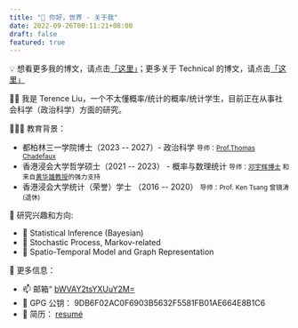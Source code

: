 ```yaml
---
title: "👋 你好，世界 - 关于我"
date: 2022-09-26T00:11:21+08:00
draft: false
featured: true
---
```


💡  想看更多我的博文，请点击[「这里」](/zh/post/)；更多关于 Technical 的博文，请点击[「这里」](/projects)

<!--more-->


👨‍💻  我是 Terence Liu，一个不太懂概率/统计的概率/统计学生，目前正在从事社会科学（政治科学）方面的研究。

👨🏿‍🏫 教育背景：
* 都柏林三一学院博士（2023 -- 2027）- 政治科学 <small>导师：[Prof.Thomas Chadefaux](https://chadefaux.github.io/)</small>
* 香港浸会大学哲学硕士（2021 -- 2023） - 概率与数理统计 <small>导师：[邓宇辉博士](https://staff.uic.edu.cn/ivandeng/en) 和来自[黄华雄教授](https://staff.uic.edu.cn/hhuang/en)的强力支持</small>
* 香港浸会大学统计（荣誉）学士 （2016 -- 2020） <small>导师：Prof. Ken Tsang 曾镜涛 (退休)</small>


🔭 研究兴趣和方向:
* 🚩 Statistical Inference (Bayesian)
* 🚩 Stochastic Process, Markov-related
* 🚩 Spatio-Temporal Model and Graph Representation

🫡 更多信息：
- 📫 邮箱“ [bWVAY2tsYXUuY2M=](mailto:bWVAY2tsYXUuY2M=)
- 🔑 GPG 公钥： 9DB6F02AC0F6903B5632F5581FB01AE664E8B1C6
- 📃 简历： [resumé](https://terencelau-my.sharepoint.com/:b:/g/personal/terencelau_terencelau_onmicrosoft_com/ESH1R1joUSxOghfIGc1r9-UBL36zElJeNgYwazTSi7LNog?e=Ecmvdy)